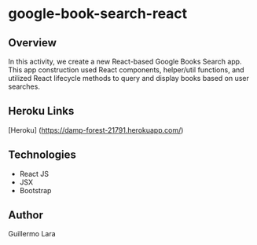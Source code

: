 # google-book-search-react

## Overview
In this activity, we create a new React-based Google Books Search app. This app construction used React components, helper/util functions, and utilized React lifecycle methods to query and display books based on user searches. 

## Heroku Links
[Heroku] (https://damp-forest-21791.herokuapp.com/)

## Technologies
* React JS
* JSX
* Bootstrap

## Author
Guillermo Lara
